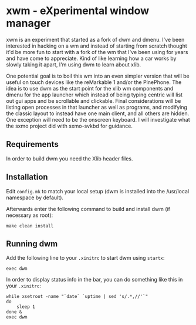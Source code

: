 # xwm - eXperimental window manager

xwm is an experiment that started as a fork of dwm and dmenu. I've been interested in hacking on a wm and instead of starting from scratch thought it'd be more fun to start with a fork of the wm that I've been using for years and have come to appreciate. Kind of like learning how a car works by slowly taking it apart, I'm using dwm to learn about xlib.

One potential goal is to boil this wm into an even simpler version that will be useful on touch devices like the reMarkable 1 and/or the PinePhone. The idea is to use dwm as the start point for the xlib wm components and dmenu for the app launcher which instead of being typing centric will list out gui apps and be scrollable and clickable. Final considerations will be listing open processes in that launcher as well as programs, and modifying the classic layout to instead have one main client, and all others are hidden. One exception will need to be the onscreen keyboard. I will investigate what the sxmo project did with sxmo-svkbd for guidance.

## Requirements

In order to build dwm you need the Xlib header files.

## Installation

Edit `config.mk` to match your local setup (dwm is installed into the /usr/local namespace by default).

Afterwards enter the following command to build and install dwm (if necessary as root):

```
make clean install
```

## Running dwm

Add the following line to your `.xinitrc` to start dwm using `startx`:

```
exec dwm
```

In order to display status info in the bar, you can do something like this in your `.xinitrc`:

```shell
while xsetroot -name "`date` `uptime | sed 's/.*,//'`"
do
	sleep 1
done &
exec dwm
```
